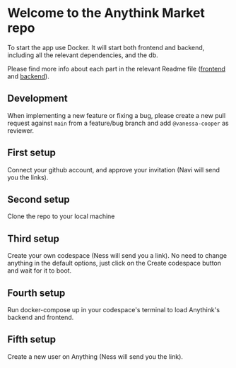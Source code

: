 # Welcome to the Anythink Market repo

To start the app use Docker. It will start both frontend and backend, including all the relevant dependencies, and the db.

Please find more info about each part in the relevant Readme file ([frontend](frontend/readme.md) and [backend](backend/README.md)).

## Development

When implementing a new feature or fixing a bug, please create a new pull request against `main` from a feature/bug branch and add `@vanessa-cooper` as reviewer.

## First setup
Connect your github account, and approve your invitation (Navi will send you the links).

## Second setup
Clone the repo to your local machine

## Third setup
Create your own codespace (Ness will send you a link). No need to change anything in the default options, just click on the Create codespace button and wait for it to boot.

## Fourth setup
Run docker-compose up in your codespace's terminal to load Anythink's backend and frontend.

## Fifth setup
Create a new user on Anything (Ness will send you the link).
